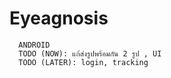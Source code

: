# Eyeagnosis
      
      ANDROID
      TODO (NOW): แก้ส่งรูปพร้อมกัน 2 รูป , UI
      TODO (LATER): login, tracking

      
      
      
